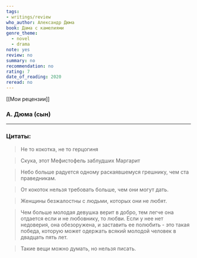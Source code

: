 ```yaml
---
tags: 
- writings/review
who_author: Александр Дюма
book: Дама с камелиями
genre_theme:
  - novel
  - drama
note: yes
review: no
summary: no
recommendation: no
rating: 7
date_of_reading: 2020
reread: no
---
```

[[Мои рецензии]]
### **А. Дюма (сын)**
---
### Цитаты:

> Не то кокотка, не то герцогиня

> Скука, этот Мефистофель заблудших Маргарит

> Небо больше радуется одному раскаявшемуся грешнику, чем ста праведникам.

> От кокоток нельзя требовать больше, чем они могут дать.

> Женщины безжалостны с людьми, которых они не любят.

> Чем больше молодая девушка верит в добро, тем легче она отдается если и не любовнику, то любви. Если у нее нет недоверия, она обезоружена, и заставить ее полюбить - это такая победа, которую может одержать всякий молодой человек в двадцать пять лет.

> Такие вещи можно думать, но нельзя писать.